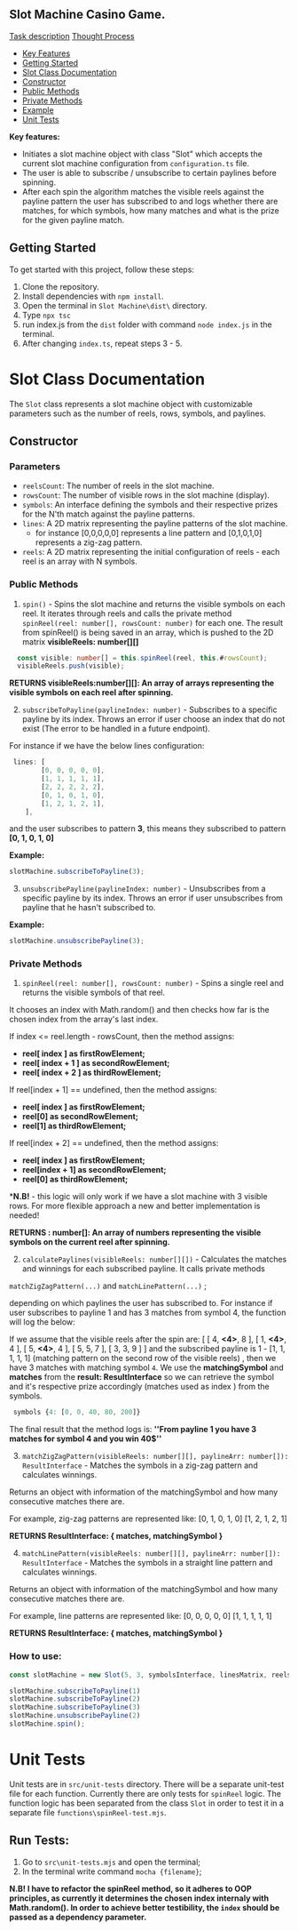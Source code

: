 
## **Slot Machine Casino Game.**

[Task description](https://framerusercontent.com/assets/7d94Z6q1HkF5ng3bHViNGRAcM3k.pdf)
[Thought Process](https://softwareuniversity-my.sharepoint.com/:w:/g/personal/milevk2_students_softuni_bg/EW7_xdCnXCRPlNuYV_nrOXsB8TsWIh90-HZ0yDdR3bnV1g?e=vZiFRJ)

- [Key Features](#key-features)
- [Getting Started](#getting-started)
- [Slot Class Documentation](#slot-class-documentation)
- [Constructor](#constructor)
- [Public Methods](#public-methods)
- [Private Methods](#private-methods)
- [Example](#example)
- [Unit Tests](#unit-tests)

**Key features:**
- Initiates a slot machine object with class "Slot" which accepts the current slot machine configuration from `configuration.ts` file.
- The user is able to subscribe / unsubscribe to certain paylines before spinning.
- After each spin the algorithm matches the visible reels against the payline pattern the user has subscribed to and logs whether there are matches, for which symbols, how many matches and what is the prize for the given payline match.

## Getting Started

To get started with this project, follow these steps:

1. Clone the repository.
2. Install dependencies with `npm install`.
3. Open the terminal in `Slot Machine\dist\` directory.
4. Type `npx tsc`
5. run index.js from the `dist` folder with command `node index.js` in the terminal.
6. After changing `index.ts`, repeat steps 3 - 5.

# Slot Class Documentation

The `Slot` class represents a slot machine object with customizable parameters such as the number of reels, rows, symbols, and paylines.

## Constructor

### Parameters

- `reelsCount`: The number of reels in the slot machine.
- `rowsCount`: The number of visible rows in the slot machine (display).
- `symbols`: An interface defining the symbols and their respective prizes for the N'th match against the payline patterns.
- `lines`: A 2D matrix representing the payline patterns of the slot machine.
    - for instance [0,0,0,0,0] represents a line pattern and [0,1,0,1,0] represents a zig-zag pattern.
- `reels`: A 2D matrix representing the initial configuration of reels - each reel is an array with N symbols. 

### Public Methods

1. `spin()` - Spins the slot machine and returns the visible symbols on each reel. It iterates through reels and calls the private method 
`spinReel(reel: number[], rowsCount: number)` for each one. The result from spinReel() is being saved in an array, which is pushed to the 2D matrix **visibleReels: number[][]**

```typescript
  const visible: number[] = this.spinReel(reel, this.#rowsCount);
  visibleReels.push(visible);
 ```
**RETURNS visibleReels:number[][]: An array of arrays representing the visible symbols on each reel after spinning.**

2. `subscribeToPayline(paylineIndex: number)` - Subscribes to a specific payline by its index. Throws an error if user choose an index that do not exist (The error to be handled in a future endpoint).

For instance if we have the below lines configuration:

```typescript
 lines: [
        [0, 0, 0, 0, 0],
        [1, 1, 1, 1, 1],
        [2, 2, 2, 2, 2],
        [0, 1, 0, 1, 0],
        [1, 2, 1, 2, 1],
    ],
```
and the user subscribes to pattern **3**, this means they subscribed to pattern **[0, 1, 0, 1, 0]**

**Example:**
```typescript
slotMachine.subscribeToPayline(3);
```

3. `unsubscribePayline(paylineIndex: number)` - Unsubscribes from a specific payline by its index. Throws an error if user unsubscribes from payline that he hasn't subscribed to.

**Example:**
```typescript
slotMachine.unsubscribePayline(3);
```

### Private Methods
1. `spinReel(reel: number[], rowsCount: number)` - Spins a single reel and returns the visible symbols of that reel.

It chooses an index with Math.random() and then checks how far is the chosen index from the array's last index. 

If index <= reel.length - rowsCount, then the method assigns:
- **reel[ index ] as firstRowElement;**
- **reel[ index + 1 ] as secondRowElement;**
- **reel[ index + 2 ] as thirdRowElement;**

If reel[index + 1] == undefined, then the method assigns:
- **reel[ index ] as firstRowElement;**
- **reel[0] as secondRowElement;**
- **reel[1] as thirdRowElement;**


If reel[index + 2] == undefined,  then the method assigns:
- **reel[ index ] as firstRowElement;**
- **reel[index + 1] as secondRowElement;**
- **reel[0] as thirdRowElement;**

***N.B!** - this logic will only work if we have a slot machine with 3 visible rows. For more flexible approach a new and better implementation is needed!

**RETURNS : number[]: An array of numbers  representing the visible symbols on the current reel after spinning.**


2. `calculatePaylines(visibleReels: number[][])` - Calculates the matches and winnings for each subscribed payline. It calls private methods

`matchZigZagPattern(...)` and `matchLinePattern(...)` ;

depending on which paylines the user has subscribed to. For instance if user subscribes to payline 1 and has 3 matches from symbol 4, the function will log the below:

If we assume that the visible reels after the spin are: [ [ 4, **<4>**, 8 ], [ 1, **<4>**, 4 ], [ 5, **<4>**, 4 ], [ 5, 5, 7 ], [ 3, 3, 9 ] ] and the subscribed payline is 1 -  [1, 1, 1, 1, 1] (matching pattern on the second row of the visible reels) , then we have 3 matches with matching symbol `4`. 
We use the **matchingSymbol** and **matches** from the **result: ResultInterface** so we can retrieve the symbol and it's respective prize accordingly (matches used as index ) from the symbols.

```typescript
 symbols {4: [0, 0, 40, 80, 200]} 
```

The final result that the method logs is:
**''From payline 1 you have 3 matches for symbol 4 and you win 40$''**

3. `matchZigZagPattern(visibleReels: number[][], paylineArr: number[]): ResultInterface`  - Matches the symbols in a zig-zag pattern and calculates winnings. 

Returns an object with information of the matchingSymbol and how many consecutive matches there are.

For example, zig-zag patterns are represented like:
[0, 1, 0, 1, 0]
[1, 2, 1, 2, 1]

**RETURNS ResultInterface:  { matches, matchingSymbol }**

4. `matchLinePattern(visibleReels: number[][], paylineArr: number[]): ResultInterface` - Matches the symbols in a straight line pattern and calculates winnings.

Returns an object with information of the matchingSymbol and how many consecutive matches there are.

For example, line patterns are represented like:
[0, 0, 0, 0, 0]
[1, 1, 1, 1, 1]

**RETURNS ResultInterface:  { matches, matchingSymbol }**

### How to use:

```typescript
const slotMachine = new Slot(5, 3, symbolsInterface, linesMatrix, reelsMatrix);

slotMachine.subscribeToPayline(1)
slotMachine.subscribeToPayline(2)
slotMachine.subscribeToPayline(3)
slotMachine.unsubscribePayline(2)
slotMachine.spin();

```
# Unit Tests

Unit tests are in `src/unit-tests` directory. There will be a separate unit-test file for each function.
Currently there are only tests for `spinReel` logic. The function logic has been separated from the class `Slot` in order to test it in a separate file `functions\spinReel-test.mjs`. 

## Run Tests:

1. Go to `src\unit-tests.mjs` and open the terminal;
2. In the terminal write command  `mocha {filename}`;

**N.B! I have to refactor the spinReel method, so it adheres to OOP principles, as currently it determines the chosen index internaly with Math.random(). In order to achieve better testibility, the `index` should be passed as a dependency parameter.**
